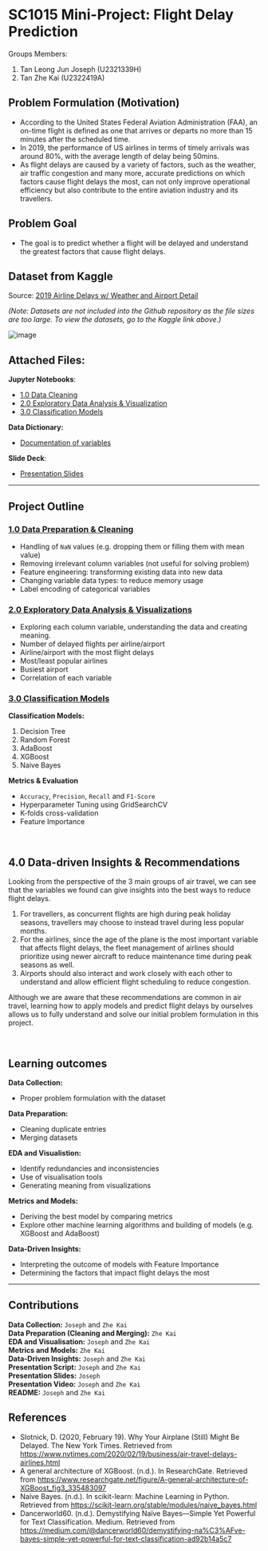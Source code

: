 # SC1015 Mini-Project: Flight Delay Prediction
Groups Members: 
1. Tan Leong Jun Joseph (U2321339H)
2. Tan Zhe Kai (U2322419A)

## Problem Formulation (Motivation)
- According to the United States Federal Aviation Administration (FAA), an on-time flight is defined as one that arrives or departs no more than 15 minutes after the scheduled time.
- In 2019, the performance of US airlines in terms of timely arrivals was around 80%, with the average length of delay being 50mins.
- As flight delays are caused by a variety of factors, such as the weather, air traffic congestion and many more, accurate predictions on which factors cause flight delays the most, can not only improve operational efficiency but also contribute to the entire aviation industry and its travellers.

## Problem Goal
- The goal is to predict whether a flight will be delayed and understand the greatest factors that cause flight delays.

## Dataset from Kaggle
Source: [2019 Airline Delays w/ Weather and Airport Detail](https://www.kaggle.com/datasets/threnjen/2019-airline-delays-and-cancellations)

_(Note: Datasets are not included into the Github repository as the file sizes are too large. To view the datasets, go to the Kaggle link above.)_
<br>

![image](https://github.com/tanzhekai/SC1015/assets/160701256/438201ae-79f6-4100-8a72-0043e1274b79)

## Attached Files:
**Jupyter Notebooks**:
- [1.0 Data Cleaning](https://github.com/tanzhekai/SC1015/blob/main/1.0%20Data%20Cleaning.ipynb)
- [2.0 Exploratory Data Analysis & Visualization](https://github.com/tanzhekai/SC1015/blob/main/2.0%20Exploratory%20Data%20Analysis.ipynb)
- [3.0 Classification Models](https://github.com/tanzhekai/SC1015/blob/main/3.0%20Classification%20Models.ipynb)

**Data Dictionary:**
- [Documentation of variables](https://github.com/tanzhekai/SC1015/blob/main/train_sets_documentation.txt)

**Slide Deck**:
- [Presentation Slides](https://github.com/tanzhekai/SC1015/blob/main/slides.pdf)

---
## Project Outline

### [1.0 Data Preparation & Cleaning](https://github.com/tanzhekai/SC1015/blob/main/1.0%20Data%20Cleaning.ipynb)
- Handling of `NaN` values (e.g. dropping them or filling them with mean value)
- Removing irrelevant column variables (not useful for solving problem)
- Feature engineering: transforming existing data into new data
- Changing variable data types: to reduce memory usage
- Label encoding of categorical variables

### [2.0 Exploratory Data Analysis & Visualizations](https://github.com/tanzhekai/SC1015/blob/main/2.0%20Exploratory%20Data%20Analysis.ipynb)
- Exploring each column variable, understanding the data and creating meaning.
- Number of delayed flights per airline/airport
- Airline/airport with the most flight delays
- Most/least popular airlines
- Busiest airport
- Correlation of each variable

### [3.0 Classification Models](https://github.com/tanzhekai/SC1015/blob/main/3.0%20Classification%20Models.ipynb)
**Classification Models:**
1. Decision Tree
2. Random Forest
3. AdaBoost
4. XGBoost
5. Naive Bayes

**Metrics & Evaluation**
- `Accuracy`, `Precision`, `Recall` and `F1-Score`
- Hyperparameter Tuning using GridSearchCV
- K-folds cross-validation
- Feature Importance

<br>

## 4.0 Data-driven Insights & Recommendations
Looking from the perspective of the 3 main groups of air travel, we can see that the variables we found can give insights into the best ways to reduce flight delays. 

1. For travellers, as concurrent flights are high during peak holiday seasons, travellers may choose to instead travel during less popular months. <br>
2. For the airlines, since the age of the plane is the most important variable that affects flight delays, the fleet management of airlines should prioritize using newer aircraft to reduce maintenance time during peak seasons as well. <br>
3. Airports should also interact and work closely with each other to understand and allow efficient flight scheduling to reduce congestion. <br>

Although we are aware that these recommendations are common in air travel, learning how to apply models and predict flight delays by ourselves allows us to fully understand and solve our initial problem formulation in this project.

<br>

## Learning outcomes

**Data Collection:**
  - Proper problem formulation with the dataset

**Data Preparation:**
- Cleaning duplicate entries
- Merging datasets

**EDA and Visualistion:**
- Identify redundancies and inconsistencies
- Use of visualisation tools
- Generating meaning from visualizations

**Metrics and Models:**
- Deriving the best model by comparing metrics
- Explore other machine learning algorithms and building of models (e.g. XGBoost and AdaBoost)

**Data-Driven Insights:**
- Interpreting the outcome of models with Feature Importance
- Determining the factors that impact flight delays the most

---

## Contributions
**Data Collection:** `Joseph` and `Zhe Kai`<br>
**Data Preparation (Cleaning and Merging):** `Zhe Kai`<br>
**EDA and Visualisation:** `Joseph` and `Zhe Kai`<br>
**Metrics and Models:** `Zhe Kai`<br>
**Data-Driven Insights:** `Joseph` and `Zhe Kai`<br>
**Presentation Script:** `Joseph` and `Zhe Kai`<br>
**Presentation Slides:** `Joseph`<br>
**Presentation Video:** `Joseph` and `Zhe Kai`<br>
**README:** `Joseph` and `Zhe Kai`<br>

## References
- Slotnick, D. (2020, February 19). Why Your Airplane (Still) Might Be Delayed. The New York Times. Retrieved from https://www.nytimes.com/2020/02/19/business/air-travel-delays-airlines.html
- A general architecture of XGBoost. (n.d.). In ResearchGate. Retrieved from https://www.researchgate.net/figure/A-general-architecture-of-XGBoost_fig3_335483097
- Naive Bayes. (n.d.). In scikit-learn: Machine Learning in Python. Retrieved from https://scikit-learn.org/stable/modules/naive_bayes.html
- Dancerworld60. (n.d.). Demystifying Naïve Bayes—Simple Yet Powerful for Text Classification. Medium. Retrieved from https://medium.com/@dancerworld60/demystifying-na%C3%AFve-bayes-simple-yet-powerful-for-text-classification-ad92b14a5c7
